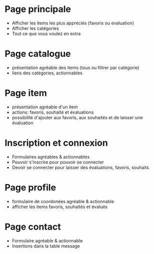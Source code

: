 # Page principale
- Afficher les items les plus appréciés (favoris ou evaluation)
- Afficher les catégories
- Tout ce que vous voulez en extra

# Page catalogue
- présentation agréable des items (tous ou filtrer par catégorie)
- liens des catégories, actionnables

# Page item
- présentation agréable d'un item
- actions: favoris, souhaité et évaluations
- possibilité d'ajouter aux favoris, aux souhaités et de laisser une évaluation

# Inscription et connexion
- Formulaires agréables & actionnables
- Pouvoir s'inscrire pour pouvoir se connecter
- Devoir se connecter pour laisser des évaluations, favoris, souhaits

# Page profile
- formulaire de coordonées agréable & actionnable
- afficher les items favoris, souhaités et évalués

# Page contact
- Formulaire agréable & actionnable
- Insertions dans la table message
